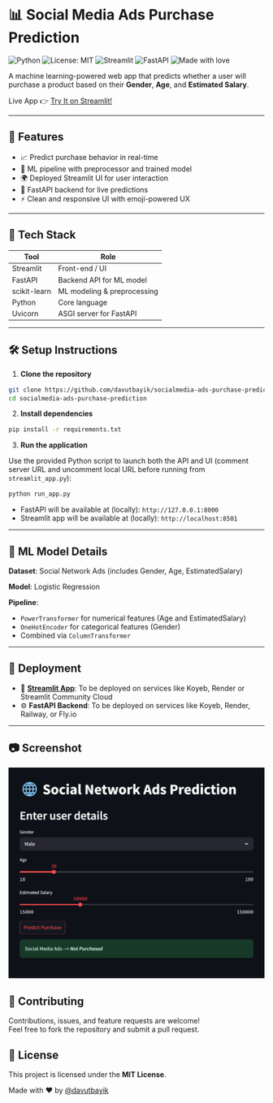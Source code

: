 # 📊 Social Media Ads Purchase Prediction

![Python](https://img.shields.io/badge/Python-3.9+-blue.svg)
![License: MIT](https://img.shields.io/badge/License-MIT-yellow.svg)
![Streamlit](https://img.shields.io/badge/Streamlit-🧠_App-brightgreen?logo=streamlit)
![FastAPI](https://img.shields.io/badge/FastAPI-🚀_API-green?logo=fastapi)
![Made with love](https://img.shields.io/badge/Made%20with-%E2%9D%A4-red)

A machine learning-powered web app that predicts whether a user will purchase a product based on their **Gender**, **Age**, and **Estimated Salary**.

Live App 👉 [Try It on Streamlit!](https://socialmedia-ads-purchase-prediction.onrender.com/)

---

## 🚀 Features

- 📈 Predict purchase behavior in real-time
- 🧠 ML pipeline with preprocessor and trained model
- 🌍 Deployed Streamlit UI for user interaction
- 🧪 FastAPI backend for live predictions
- ⚡ Clean and responsive UI with emoji-powered UX

---

## 🧰 Tech Stack

| Tool         | Role                          |
|--------------|-------------------------------|
| Streamlit    | Front-end / UI                |
| FastAPI      | Backend API for ML model      |
| scikit-learn | ML modeling & preprocessing   |
| Python       | Core language                 |
| Uvicorn      | ASGI server for FastAPI       |

---

## 🛠️ Setup Instructions

1. **Clone the repository**  
```bash
git clone https://github.com/davutbayik/socialmedia-ads-purchase-prediction.git
cd socialmedia-ads-purchase-prediction
```

2. **Install dependencies**  
```bash
pip install -r requirements.txt
```

3. **Run the application**

Use the provided Python script to launch both the API and UI (comment server URL and uncomment local URL before running from ```streamlit_app.py```):
 ```bash
python run_app.py
```
- FastAPI will be available at (locally): ```http://127.0.0.1:8000```
- Streamlit app will be available at (locally): ```http://localhost:8501```

---

## 🧠 ML Model Details
<b>Dataset</b>: Social Network Ads (includes Gender, Age, EstimatedSalary)

<b>Model</b>: Logistic Regression

<b>Pipeline</b>:

   - ```PowerTransformer``` for numerical features (Age and EstimatedSalary)
   - ```OneHotEncoder``` for categorical features (Gender)
   - Combined via ```ColumnTransformer```

---

## 📡 Deployment
   - 🔵 [<b>Streamlit App</b>](https://socialmedia-ads-purchase-prediction.onrender.com/): To be deployed on services like Koyeb, Render or Streamlit Community Cloud
   - ⚙️ <b>FastAPI Backend</b>: To be deployed on services like Koyeb, Render, Railway, or Fly.io

---

## 📷 Screenshot
![Streamlit App](assets/streamlit_app.png)

## 🤝 Contributing

Contributions, issues, and feature requests are welcome!  
Feel free to fork the repository and submit a pull request.

## 📄 License

This project is licensed under the **MIT License**.

Made with ❤️ by [@davutbayik](https://github.com/davutbayik)
